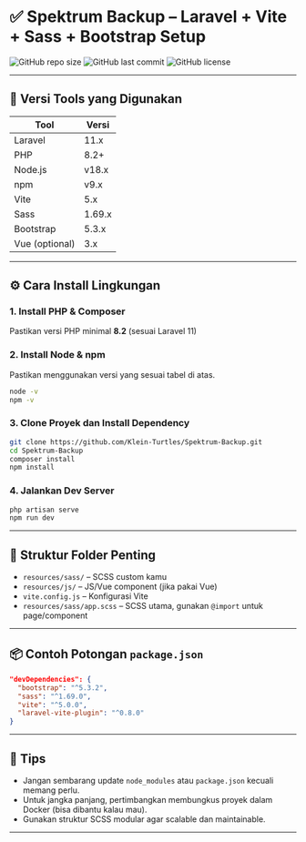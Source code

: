 # ✅ Spektrum Backup – Laravel + Vite + Sass + Bootstrap Setup

![GitHub repo size](https://img.shields.io/github/repo-size/Klein-Turtles/Spektrum-Backup?style=for-the-badge)
![GitHub last commit](https://img.shields.io/github/last-commit/Klein-Turtles/Spektrum-Backup?style=for-the-badge)
![GitHub license](https://img.shields.io/github/license/Klein-Turtles/Spektrum-Backup?style=for-the-badge)

---

## 🧱 Versi Tools yang Digunakan

| Tool            | Versi     |
|-----------------|-----------|
| Laravel         | 11.x      |
| PHP             | 8.2+      |
| Node.js         | v18.x     |
| npm             | v9.x      |
| Vite            | 5.x       |
| Sass            | 1.69.x    |
| Bootstrap       | 5.3.x     |
| Vue (optional)  | 3.x       |

---

## ⚙️ Cara Install Lingkungan

### 1. Install PHP & Composer  
Pastikan versi PHP minimal **8.2** (sesuai Laravel 11)

### 2. Install Node & npm  
Pastikan menggunakan versi yang sesuai tabel di atas.

```bash
node -v
npm -v
```

### 3. Clone Proyek dan Install Dependency

```bash
git clone https://github.com/Klein-Turtles/Spektrum-Backup.git
cd Spektrum-Backup
composer install
npm install
```

### 4. Jalankan Dev Server

```bash
php artisan serve
npm run dev
```

---

## 📁 Struktur Folder Penting

- `resources/sass/` – SCSS custom kamu  
- `resources/js/` – JS/Vue component (jika pakai Vue)  
- `vite.config.js` – Konfigurasi Vite  
- `resources/sass/app.scss` – SCSS utama, gunakan `@import` untuk page/component  

---

## 📦 Contoh Potongan `package.json`

```json
"devDependencies": {
  "bootstrap": "^5.3.2",
  "sass": "^1.69.0",
  "vite": "^5.0.0",
  "laravel-vite-plugin": "^0.8.0"
}
```

---

## 📌 Tips

- Jangan sembarang update `node_modules` atau `package.json` kecuali memang perlu.  
- Untuk jangka panjang, pertimbangkan membungkus proyek dalam Docker (bisa dibantu kalau mau).  
- Gunakan struktur SCSS modular agar scalable dan maintainable.

---

